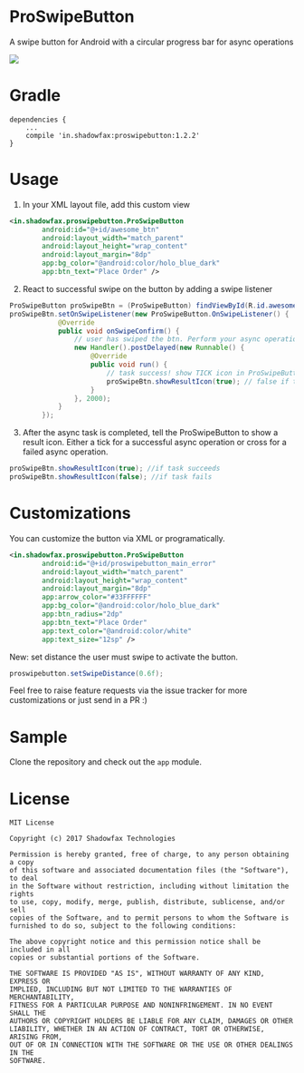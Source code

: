 # ProSwipeButton
A swipe button for Android with a circular progress bar for async operations

![](https://raw.githubusercontent.com/shadowfaxtech/proSwipeButton/master/proSwipeButton_demo.gif)

# Gradle
```
dependencies {
    ...
    compile 'in.shadowfax:proswipebutton:1.2.2'
}
```

# Usage
1. In your XML layout file, add this custom view
```xml
<in.shadowfax.proswipebutton.ProSwipeButton
        android:id="@+id/awesome_btn"
        android:layout_width="match_parent"
        android:layout_height="wrap_content"
        android:layout_margin="8dp"
        app:bg_color="@android:color/holo_blue_dark"
        app:btn_text="Place Order" />
```

2. React to successful swipe on the button by adding a swipe listener
```java
ProSwipeButton proSwipeBtn = (ProSwipeButton) findViewById(R.id.awesome_btn);
proSwipeBtn.setOnSwipeListener(new ProSwipeButton.OnSwipeListener() {
            @Override
            public void onSwipeConfirm() {
                // user has swiped the btn. Perform your async operation now
                new Handler().postDelayed(new Runnable() {
                    @Override
                    public void run() {
                        // task success! show TICK icon in ProSwipeButton
                        proSwipeBtn.showResultIcon(true); // false if task failed
                    }
                }, 2000);
            }
        });
```

3. After the async task is completed, tell the ProSwipeButton to show a result icon.
Either a tick for a successful async operation or cross for a failed async operation.

```java
proSwipeBtn.showResultIcon(true); //if task succeeds
proSwipeBtn.showResultIcon(false); //if task fails
```

# Customizations

You can customize the button via XML or programatically.

```XML
<in.shadowfax.proswipebutton.ProSwipeButton
        android:id="@+id/proswipebutton_main_error"
        android:layout_width="match_parent"
        android:layout_height="wrap_content"
        android:layout_margin="8dp"
        app:arrow_color="#33FFFFFF"
        app:bg_color="@android:color/holo_blue_dark"
        app:btn_radius="2dp"
        app:btn_text="Place Order"
        app:text_color="@android:color/white"
        app:text_size="12sp" />
```
New: set distance the user must swipe to activate the button.

```JAVA
proswipebutton.setSwipeDistance(0.6f);
```

Feel free to raise feature requests via the issue tracker for more customizations or just send in a PR :)

# Sample
Clone the repository and check out the `app` module.

# License

```
MIT License

Copyright (c) 2017 Shadowfax Technologies

Permission is hereby granted, free of charge, to any person obtaining a copy
of this software and associated documentation files (the "Software"), to deal
in the Software without restriction, including without limitation the rights
to use, copy, modify, merge, publish, distribute, sublicense, and/or sell
copies of the Software, and to permit persons to whom the Software is
furnished to do so, subject to the following conditions:

The above copyright notice and this permission notice shall be included in all
copies or substantial portions of the Software.

THE SOFTWARE IS PROVIDED "AS IS", WITHOUT WARRANTY OF ANY KIND, EXPRESS OR
IMPLIED, INCLUDING BUT NOT LIMITED TO THE WARRANTIES OF MERCHANTABILITY,
FITNESS FOR A PARTICULAR PURPOSE AND NONINFRINGEMENT. IN NO EVENT SHALL THE
AUTHORS OR COPYRIGHT HOLDERS BE LIABLE FOR ANY CLAIM, DAMAGES OR OTHER
LIABILITY, WHETHER IN AN ACTION OF CONTRACT, TORT OR OTHERWISE, ARISING FROM,
OUT OF OR IN CONNECTION WITH THE SOFTWARE OR THE USE OR OTHER DEALINGS IN THE
SOFTWARE.
```
